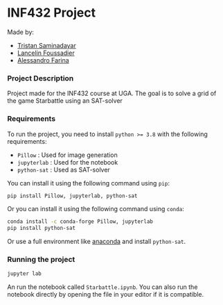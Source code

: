INF432 Project
======

Made by:

- [Tristan Saminadayar](mailto:tristan.saminadayar@etu.univ-grenoble-alpes.fr)
- [Lancelin Foussadier](mailto:lancelin.foussadier@etu.univ-grenoble-alpes.fr)
- [Alessandro Farina](mailto:alessandro.farina@etu.univ-grenoble-alpes.fr)

### Project Description

Project made for the INF432 course at UGA.
The goal is to solve a grid of the game Starbattle using an SAT-solver

### Requirements

To run the project, you need to install `python >= 3.8`  with the following requirements:

- `Pillow` :  Used for image generation
- `jupyterlab` : Used for the notebook
- `python-sat` : Used as SAT-solver

You can install it using the following command using `pip`:

```sh
pip install Pillow, jupyterlab, python-sat
```

Or you can install it using the following command using `conda`:

```sh
conda install -c conda-forge Pillow, jupyterlab
pip install python-sat
```

Or use a full environment like [anaconda](https://www.anaconda.com/download/) and install `python-sat`.

### Running the project

```sh
jupyter lab
```

An run the notebook called `Starbattle.ipynb`. You can also run the notebook directly by opening the file in your editor
if it is compatible.
